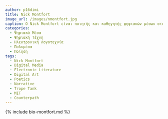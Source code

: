 ```yaml
---
author: p16dimi
title: Nick Montfort 
image_url: /images/nmontfort.jpg
caption: Ο Nick Montfort είναι ποιητής και καθηγητής ψηφιακών μέσων στο MIT, όπου διευθύνει ένα εργαστήριο που ονομάζεται The Trope Tank. Είναι επίσης εκδότης της computer-generated σειράς βιβλίων Using Electricity τα οποία δημιουργούνται από υπολογιστή από το Counterpath. Αναπτύσσει ψηφιακά έργα τέχνης για γκαλερί και εκτελεί livecoding για παραγωγή οπτικοποιήσεων για μουσικούς.
categories:
  - Ψηφιακά Μέσα
  - Ψηφιακή Τέχνη 
  - Ηλεκτρονική Λογοτεχνία
  - Πολυμέσα
  - Ποίηση
tags:
  - Nick Montfort
  - Digital Media
  - Electronic Literature
  - Digital Art 
  - Poetics 
  - Narrative
  - Trope Tank
  - ΜΙΤ
  - Counterpath
---
```


{% include bio-montfort.md %}

